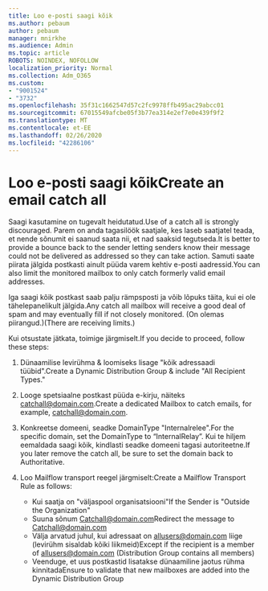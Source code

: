 ```yaml
---
title: Loo e-posti saagi kõik
ms.author: pebaum
author: pebaum
manager: mnirkhe
ms.audience: Admin
ms.topic: article
ROBOTS: NOINDEX, NOFOLLOW
localization_priority: Normal
ms.collection: Adm_O365
ms.custom:
- "9001524"
- "3732"
ms.openlocfilehash: 35f31c1662547d57c2fc9978ffb495ac29abcc01
ms.sourcegitcommit: 67015549afcbe05f3b77ea314e2ef7e0e439f9f2
ms.translationtype: MT
ms.contentlocale: et-EE
ms.lasthandoff: 02/26/2020
ms.locfileid: "42286106"
---
```

# <a name="create-an-email-catch-all"></a><span data-ttu-id="c7064-102">Loo e-posti saagi kõik</span><span class="sxs-lookup"><span data-stu-id="c7064-102">Create an email catch all</span></span>

<span data-ttu-id="c7064-103">Saagi kasutamine on tugevalt heidutatud.</span><span class="sxs-lookup"><span data-stu-id="c7064-103">Use of a catch all is strongly discouraged.</span></span> <span data-ttu-id="c7064-104">Parem on anda tagasilöök saatjale, kes laseb saatjatel teada, et nende sõnumit ei saanud saata nii, et nad saaksid tegutseda.</span><span class="sxs-lookup"><span data-stu-id="c7064-104">It is better to provide a bounce back to the sender letting senders know their message could not be delivered as addressed so they can take action.</span></span> <span data-ttu-id="c7064-105">Samuti saate piirata jälgida postkasti ainult püüda varem kehtiv e-posti aadressid.</span><span class="sxs-lookup"><span data-stu-id="c7064-105">You can also limit the monitored mailbox to only catch formerly valid email addresses.</span></span> 

<span data-ttu-id="c7064-106">Iga saagi kõik postkast saab palju rämpsposti ja võib lõpuks täita, kui ei ole tähelepanelikult jälgida.</span><span class="sxs-lookup"><span data-stu-id="c7064-106">Any catch all mailbox will receive a good deal of spam and may eventually fill if not closely monitored.</span></span> <span data-ttu-id="c7064-107">(On olemas piirangud.)</span><span class="sxs-lookup"><span data-stu-id="c7064-107">(There are receiving limits.)</span></span> 

<span data-ttu-id="c7064-108">Kui otsustate jätkata, toimige järgmiselt.</span><span class="sxs-lookup"><span data-stu-id="c7064-108">If you decide to proceed, follow these steps:</span></span>

1. <span data-ttu-id="c7064-109">Dünaamilise levirühma & loomiseks lisage "kõik adressaadi tüübid".</span><span class="sxs-lookup"><span data-stu-id="c7064-109">Create a Dynamic Distribution Group & include "All Recipient Types."</span></span>

2. <span data-ttu-id="c7064-110">Looge spetsiaalne postkast püüda e-kirju, näiteks catchall@domain.com.</span><span class="sxs-lookup"><span data-stu-id="c7064-110">Create a dedicated Mailbox to catch emails, for example, catchall@domain.com.</span></span>

3. <span data-ttu-id="c7064-111">Konkreetse domeeni, seadke DomainType "Internalrelee".</span><span class="sxs-lookup"><span data-stu-id="c7064-111">For the specific domain, set the DomainType to “InternalRelay”.</span></span> <span data-ttu-id="c7064-112">Kui te hiljem eemaldada saagi kõik, kindlasti seadke domeeni tagasi autoriteetne.</span><span class="sxs-lookup"><span data-stu-id="c7064-112">If you later remove the catch all, be sure to set the domain back to Authoritative.</span></span>

4. <span data-ttu-id="c7064-113">Loo Mailflow transport reegel järgmiselt:</span><span class="sxs-lookup"><span data-stu-id="c7064-113">Create a Mailflow Transport Rule as follows:</span></span>

    - <span data-ttu-id="c7064-114">Kui saatja on "väljaspool organisatsiooni"</span><span class="sxs-lookup"><span data-stu-id="c7064-114">If the Sender is "Outside the Organization"</span></span>
    - <span data-ttu-id="c7064-115">Suuna sõnum Catchall@domain.com</span><span class="sxs-lookup"><span data-stu-id="c7064-115">Redirect the message to Catchall@domain.com</span></span>
    - <span data-ttu-id="c7064-116">Välja arvatud juhul, kui adressaat on allusers@domain.com liige (levirühm sisaldab kõiki liikmeid)</span><span class="sxs-lookup"><span data-stu-id="c7064-116">Except if the recipient is a member of allusers@domain.com (Distribution Group contains all members)</span></span>
    - <span data-ttu-id="c7064-117">Veenduge, et uus postkastid lisatakse dünaamiline jaotus rühma kinnitada</span><span class="sxs-lookup"><span data-stu-id="c7064-117">Ensure to validate that new mailboxes are added into the Dynamic Distribution Group</span></span>
